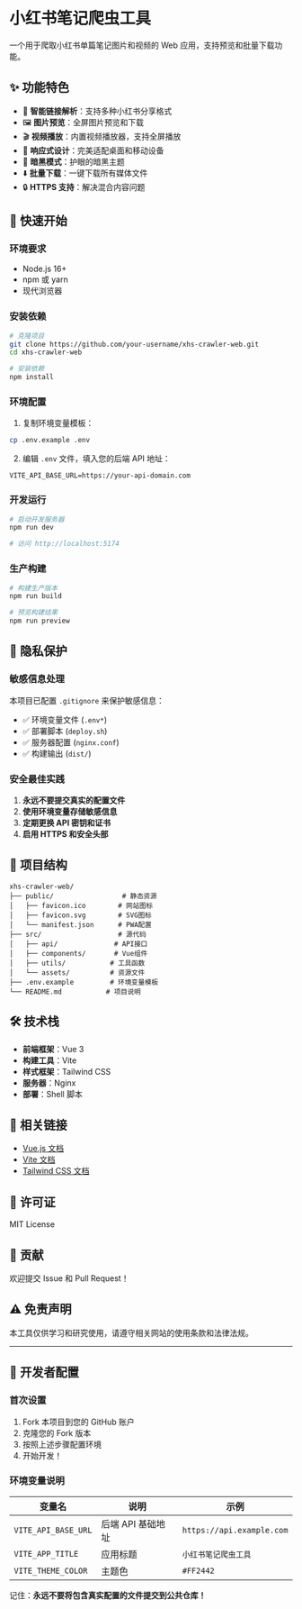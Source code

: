 # 小红书笔记爬虫工具

一个用于爬取小红书单篇笔记图片和视频的 Web 应用，支持预览和批量下载功能。

## ✨ 功能特色

- 🔗 **智能链接解析**：支持多种小红书分享格式
- 🖼️ **图片预览**：全屏图片预览和下载
- 🎬 **视频播放**：内置视频播放器，支持全屏播放
- 📱 **响应式设计**：完美适配桌面和移动设备
- 🌙 **暗黑模式**：护眼的暗黑主题
- ⬇️ **批量下载**：一键下载所有媒体文件
- 🔒 **HTTPS 支持**：解决混合内容问题

## 🚀 快速开始

### 环境要求

- Node.js 16+
- npm 或 yarn
- 现代浏览器

### 安装依赖

```bash
# 克隆项目
git clone https://github.com/your-username/xhs-crawler-web.git
cd xhs-crawler-web

# 安装依赖
npm install
```

### 环境配置

1. 复制环境变量模板：

```bash
cp .env.example .env
```

2. 编辑 `.env` 文件，填入您的后端 API 地址：

```env
VITE_API_BASE_URL=https://your-api-domain.com
```

### 开发运行

```bash
# 启动开发服务器
npm run dev

# 访问 http://localhost:5174
```

### 生产构建

```bash
# 构建生产版本
npm run build

# 预览构建结果
npm run preview
```

## 🔐 隐私保护

### 敏感信息处理

本项目已配置 `.gitignore` 来保护敏感信息：

- ✅ 环境变量文件 (`.env*`)
- ✅ 部署脚本 (`deploy.sh`)
- ✅ 服务器配置 (`nginx.conf`)
- ✅ 构建输出 (`dist/`)

### 安全最佳实践

1. **永远不要提交真实的配置文件**
2. **使用环境变量存储敏感信息**
3. **定期更换 API 密钥和证书**
4. **启用 HTTPS 和安全头部**

## 📁 项目结构

```
xhs-crawler-web/
├── public/                 # 静态资源
│   ├── favicon.ico        # 网站图标
│   ├── favicon.svg        # SVG图标
│   └── manifest.json      # PWA配置
├── src/                   # 源代码
│   ├── api/              # API接口
│   ├── components/       # Vue组件
│   ├── utils/           # 工具函数
│   └── assets/          # 资源文件
├── .env.example         # 环境变量模板
└── README.md           # 项目说明
```

## 🛠️ 技术栈

- **前端框架**：Vue 3
- **构建工具**：Vite
- **样式框架**：Tailwind CSS
- **服务器**：Nginx
- **部署**：Shell 脚本

## 🔗 相关链接

- [Vue.js 文档](https://vuejs.org/)
- [Vite 文档](https://vitejs.dev/)
- [Tailwind CSS 文档](https://tailwindcss.com/)

## 📄 许可证

MIT License

## 🤝 贡献

欢迎提交 Issue 和 Pull Request！

## ⚠️ 免责声明

本工具仅供学习和研究使用，请遵守相关网站的使用条款和法律法规。

---

## 🔧 开发者配置

### 首次设置

1. Fork 本项目到您的 GitHub 账户
2. 克隆您的 Fork 版本
3. 按照上述步骤配置环境
4. 开始开发！

### 环境变量说明

| 变量名              | 说明              | 示例                      |
| ------------------- | ----------------- | ------------------------- |
| `VITE_API_BASE_URL` | 后端 API 基础地址 | `https://api.example.com` |
| `VITE_APP_TITLE`    | 应用标题          | `小红书笔记爬虫工具`      |
| `VITE_THEME_COLOR`  | 主题色            | `#FF2442`                 |

记住：**永远不要将包含真实配置的文件提交到公共仓库！**
